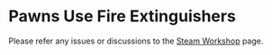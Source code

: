 # Pawns Use Fire Extinguishers
Please refer any issues or discussions to the [Steam Workshop](https://steamcommunity.com/sharedfiles/filedetails/?id=2397915519) page.

